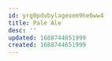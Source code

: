```yaml
---
id: yrg0pdvbylageoem9he6ww4
title: Pale Ale
desc: ''
updated: 1688744651999
created: 1688744651999
---
```




